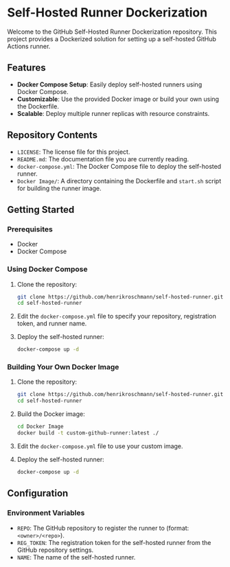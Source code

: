 # Self-Hosted Runner Dockerization

Welcome to the GitHub Self-Hosted Runner Dockerization repository. This project provides a Dockerized solution for setting up a self-hosted GitHub Actions runner.

## Features

- **Docker Compose Setup**: Easily deploy self-hosted runners using Docker Compose.
- **Customizable**: Use the provided Docker image or build your own using the Dockerfile.
- **Scalable**: Deploy multiple runner replicas with resource constraints.

## Repository Contents

- `LICENSE`: The license file for this project.
- `README.md`: The documentation file you are currently reading.
- `docker-compose.yml`: The Docker Compose file to deploy the self-hosted runner.
- `Docker Image/`: A directory containing the Dockerfile and `start.sh` script for building the runner image.

## Getting Started

### Prerequisites

- Docker
- Docker Compose

### Using Docker Compose

1. Clone the repository:
    ```sh
    git clone https://github.com/henrikroschmann/self-hosted-runner.git
    cd self-hosted-runner
    ```

2. Edit the `docker-compose.yml` file to specify your repository, registration token, and runner name.

3. Deploy the self-hosted runner:
    ```sh
    docker-compose up -d
    ```

### Building Your Own Docker Image

1. Clone the repository:
    ```sh
    git clone https://github.com/henrikroschmann/self-hosted-runner.git
    cd self-hosted-runner
    ```

2. Build the Docker image:
    ```sh
    cd Docker Image
    docker build -t custom-github-runner:latest ./
    ```

3. Edit the `docker-compose.yml` file to use your custom image.

4. Deploy the self-hosted runner:
    ```sh
    docker-compose up -d
    ```

## Configuration

### Environment Variables

- `REPO`: The GitHub repository to register the runner to (format: `<owner>/<repo>`).
- `REG_TOKEN`: The registration token for the self-hosted runner from the GitHub repository settings.
- `NAME`: The name of the self-hosted runner.
